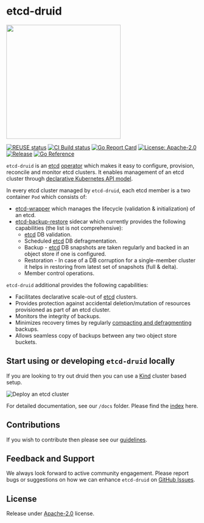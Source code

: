 # etcd-druid

<image src="logo/etcd-druid-logo.png" style="width:300px"></image>

[![REUSE status](https://api.reuse.software/badge/github.com/gardener/etcd-druid)](https://api.reuse.software/info/github.com/gardener/etcd-druid) [![CI Build status](https://concourse.ci.gardener.cloud/api/v1/teams/gardener/pipelines/etcd-druid-master/jobs/master-head-update-job/badge)](https://concourse.ci.gardener.cloud/teams/gardener/pipelines/etcd-druid-master/jobs/master-head-update-job) [![Go Report Card](https://goreportcard.com/badge/github.com/gardener/etcd-druid)](https://goreportcard.com/report/github.com/gardener/etcd-druid) [![License: Apache-2.0](https://img.shields.io/badge/License-Apache--2.0-blue.svg)](LICENSE) [![Release](https://img.shields.io/github/v/release/gardener/etcd-druid.svg?style=flat)](https://github.com/gardener/etcd-druid) [![Go Reference](https://pkg.go.dev/badge/github.com/gardener/etcd-druid.svg)](https://pkg.go.dev/github.com/gardener/etcd-druid)

`etcd-druid` is an [etcd](https://github.com/etcd-io/etcd) [operator](https://kubernetes.io/docs/concepts/extend-kubernetes/operator/) which makes it easy to configure, provision, reconcile and monitor etcd clusters. It enables management of an etcd cluster through [declarative Kubernetes API model](config/crd/bases/crd-druid.gardener.cloud_etcds.yaml). 

In every etcd cluster managed by `etcd-druid`, each etcd member is a two container `Pod` which consists of:

- [etcd-wrapper](https://github.com/gardener/etcd-wrapper) which manages the lifecycle (validation & initialization) of an etcd.
- [etcd-backup-restore](https://github.com/gardener/etcd-backup-restore) sidecar which currently provides the following capabilities (the list is not comprehensive):
  - [etcd](https://github.com/etcd-io/etcd) DB validation.
  - Scheduled [etcd](https://github.com/etcd-io/etcd) DB defragmentation.
  - Backup - [etcd](https://github.com/etcd-io/etcd) DB snapshots are taken regularly and backed in an object store if one is configured.
  - Restoration - In case of a DB corruption for a single-member cluster it helps in restoring from latest set of snapshots (full & delta).
  - Member control operations.


`etcd-druid` additional provides the following capabilities:

- Facilitates declarative scale-out of [etcd](https://github.com/etcd-io/etcd) clusters.
- Provides protection against accidental deletion/mutation of resources provisioned as part of an etcd cluster.
- Monitors the integrity of backups.
- Minimizes recovery times by regularly [compacting and defragmenting](https://etcd.io/docs/v3.4/op-guide/maintenance/) backups.
- Allows seamless copy of backups between any two object store buckets.

## Start using or developing `etcd-druid` locally

If you are looking to try out druid then you can use a [Kind](https://kind.sigs.k8s.io/) cluster based setup.  

![Deploy an etcd cluster](docs/assets/etcd-druid-demo.gif)

For detailed documentation, see our `/docs` folder. Please find the [index](docs/README.md) here.

## Contributions

If you wish to contribute then please see our [guidelines](https://github.com/gardener/etcd-druid/blob/4e9971aba3c3880a4cb6583d05843eabb8ca1409/CONTRIBUTING.md).

## Feedback and Support

We always look forward to active community engagement. Please report bugs or suggestions on how we can enhance `etcd-druid` on [GitHub Issues](https://github.com/gardener/etcd-druid/issues).

## License

Release under [Apache-2.0](https://github.com/gardener/etcd-druid/blob/master/LICENSE) license.
